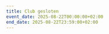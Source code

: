 ```yaml
---
title: Club gesloten
event_date: 2025-08-22T00:00:00+02:00
end_date: 2025-08-22T23:59:00+02:00
---
```

